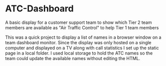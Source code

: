# ATC-Dashboard
A basic display for a customer support team to show which Tier 2 team members are available as "Air Traffic Control" to help Tier 1 team members

This was a quick project to display a list of names in a browser window on a team dashboard monitor. 
Since the display was only hosted on a single computer and displayed on a TV along with call statistics I set up the static page in a local folder.
I used local storage to hold the ATC names so the team could update the available names without editing the HTML.
